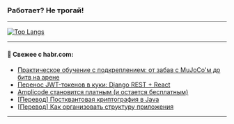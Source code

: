 ### Работает? Не трогай!

---
<!--
#### 🛠️ Technical stack:

![Java](https://img.shields.io/badge/Java-informational?logo=Oracle&style=flat&logoColor=white&color=FF4500)
![Kotlin](https://img.shields.io/badge/Kotlin-informational?logo=Kotlin&style=flat&logoColor=white&color=774D97)
![TS](https://img.shields.io/badge/TypeScript-informational?logo=typeScript&style=flat&logoColor=black&color=017acc)
![Python](https://img.shields.io/badge/Python-informational?logo=Python&style=flat&logoColor=black&color=ffdd54) <br>
![Spring](https://img.shields.io/badge/Spring-informational?logo=Spring&style=flat&logoColor=white&color=6DB33F) 
![SpringBoot](https://img.shields.io/badge/SpringBoot-informational?logo=SpringBoot&style=flat&logoColor=white&color=6DB33F)
![Nest](https://img.shields.io/badge/NestJS-informational?logo=NestJS&style=flat&logoColor=white&color=E0234E) 
![NodeJS](https://img.shields.io/badge/NodeJS-informational?logo=node.js&style=flat&logoColor=white&color=70A760)<br>
![PostgreSQL](https://img.shields.io/badge/PostgreSQL-informational?logo=PostgreSQL&style=flat&logoColor=white&color=DAA520)
![MongoDB](https://img.shields.io/badge/MongoDB-informational?logo=MongoDB&style=flat&logoColor=white&color=870000)
![Apache](https://img.shields.io/badge/Apache-informational?logo=apache&style=flat&logoColor=white&color=f74e28)

___ 
-->

<!--- #### 🛠️ : --->

[![Top Langs](https://github-readme-stats-82jvfl3w3-advtsettinggmailcoms-projects.vercel.app/api/top-langs/?username=zloylis&langs_count=10&hide_title=true&title_color=e6edf3&size_weight=0.5&count_weight=0.5&layout=compact&hide_progress=true&hide_border=true&theme=dracula)](https://github.com/zloylis)

<!---


####  :octocat:&nbsp;&nbsp; Статистика:

![GitHub stats](https://github-readme-stats-u2qms2cxw-advtsettinggmailcoms-projects.vercel.app/api?username=zloylis&show_icons=true&hide_border=true&theme=dracula&title_color=e6edf3&include_all_commits=true&count_private=true&hide_rank=false&hide_title=true&rank_icon=github)
-->
---

#### 💬 Свежее с habr.com:

<!-- BLOG-POST-LIST:START -->
- [Практическое обучение с подкреплением: от забав с MuJoCo&#39;м до битв на арене](https://habr.com/ru/articles/872514/?utm_source=habrahabr&utm_medium=rss&utm_campaign=872514)
- [Перенос JWT-токенов в куки: Django REST + React](https://habr.com/ru/articles/873918/?utm_source=habrahabr&utm_medium=rss&utm_campaign=873918)
- [Amplicode становится платным &lpar;и остается бесплатным&rpar;](https://habr.com/ru/companies/haulmont/articles/873868/?utm_source=habrahabr&utm_medium=rss&utm_campaign=873868)
- [[Перевод] Постквантовая криптография в Java](https://habr.com/ru/companies/spring_aio/articles/873886/?utm_source=habrahabr&utm_medium=rss&utm_campaign=873886)
- [[Перевод] Как организовать структуру приложения](https://habr.com/ru/articles/873880/?utm_source=habrahabr&utm_medium=rss&utm_campaign=873880)
<!-- BLOG-POST-LIST:END -->

---
